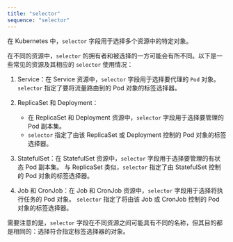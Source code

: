```yaml
---
title: "selector"
sequence: "selector"
---
```


在 Kubernetes 中，`selector` 字段用于选择多个资源中的特定对象。

在不同的资源中，`selector` 的拥有者和被选择的一方可能会有所不同。以下是一些常见的资源及其相应的 `selector` 使用情况：

1. Service：在 Service 资源中，`selector` 字段用于选择要代理的 `Pod` 对象。`selector` 指定了要将流量路由到的 Pod 对象的标签选择器。

2. ReplicaSet 和 Deployment：
   - 在 ReplicaSet 和 Deployment 资源中，`selector` 字段用于选择要管理的 Pod 副本集。
   - `selector` 指定了由该 ReplicaSet 或 Deployment 控制的 Pod 对象的标签选择器。

3. StatefulSet：在 StatefulSet 资源中，`selector` 字段用于选择要管理的有状态 Pod 副本集。
   与 ReplicaSet 类似，`selector` 指定了由 StatefulSet 控制的 Pod 对象的标签选择器。

4. Job 和 CronJob：在 Job 和 CronJob 资源中，`selector` 字段用于选择将执行任务的 Pod 对象。
   `selector` 指定了将由该 Job 或 CronJob 控制的 Pod 对象的标签选择器。

需要注意的是，`selector` 字段在不同资源之间可能具有不同的名称，但其目的都是相同的：选择符合指定标签选择器的对象。



